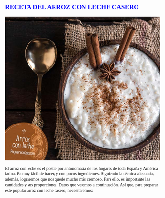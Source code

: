 ## <span style="Color:blue;Font-family:Castellar;Font-size:18;"> **RECETA DEL ARROZ CON LECHE CASERO** </span>


![imagenarroz](arroz.png)


<span style="Font-family:Times New Roman;"> 
El arroz con leche es el postre por antonomasia de los hogares de toda España y América latina. Es muy fácil de hacer, y con pocos ingredientes. Siguiendo la técnica adecuada, además, lograremos que nos quede mucho más cremoso. Para ello, es importante las cantidades y sus proporciones. Datos que veremos a continuación. 
Así que, para preparar este popular arroz con leche casero, necesitaremos: </span>



